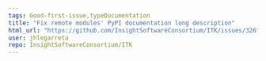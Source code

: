 ```yaml
---
tags: Good-first-issue,typeDocumentation
title: "Fix remote modules' PyPI documentation long description"
html_url: "https://github.com/InsightSoftwareConsortium/ITK/issues/326"
user: jhlegarreta
repo: InsightSoftwareConsortium/ITK
---
```



